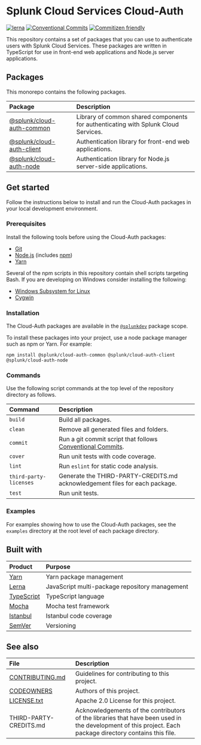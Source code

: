 # Splunk Cloud Services Cloud-Auth

[![lerna](https://img.shields.io/badge/maintained%20with-lerna-cc00ff.svg)](https://lerna.js.org/)
[![Conventional Commits](https://img.shields.io/badge/Conventional%20Commits-1.0.0-yellow.svg)](https://conventionalcommits.org)
[![Commitizen friendly](https://img.shields.io/badge/commitizen-friendly-brightgreen.svg)](http://commitizen.github.io/cz-cli/)

This repository contains a set of packages that you can use to authenticate users with Splunk Cloud Services. These packages are written in TypeScript for use in front-end web applications and Node.js server applications.

## Packages

This monorepo contains the following packages.

| Package                                                  | Description               |
|:-------------------------------------------------------- |:------------------------- |
| [@splunk/cloud-auth-common](/packages/cloud-auth-common) | Library of common shared components for authenticating with Splunk Cloud Services. |
| [@splunk/cloud-auth-client](/packages/cloud-auth-client) | Authentication library for front-end web applications. |
| [@splunk/cloud-auth-node](/packages/cloud-auth-node)     | Authentication library for Node.js server-side applications. |


## Get started

Follow the instructions below to install and run the Cloud-Auth packages in your local development environment.

### Prerequisites

Install the following tools before using the Cloud-Auth packages:

* [Git](https://git-scm.com/downloads)
* [Node.js](https://nodejs.org/en/download/) (includes [npm](https://www.npmjs.com/get-npm))
* [Yarn](https://legacy.yarnpkg.com/en/docs/install)

Several of the npm scripts in this repository contain shell scripts targeting Bash.  If you are developing on Windows consider installing the following:

* [Windows Subsystem for Linux](https://docs.microsoft.com/en-us/windows/wsl/install-win10)
* [Cygwin](https://cygwin.com/install.html)

### Installation

The Cloud-Auth packages are available in the [`@splunkdev`](https://www.npmjs.com/search?q=%40splunkdev) package scope. 

To install these packages into your project, use a node package manager such as npm or Yarn. For example:

```
npm install @splunk/cloud-auth-common @splunk/cloud-auth-client @splunk/cloud-auth-node 
```

### Commands

Use the following script commands at the top level of the repository directory as follows. 

| Command                | Description                              |
|:---------------------- |:---------------------------------------- |
| `build`                | Build all packages.                      |
| `clean`                | Remove all generated files and folders.  |
| `commit`               | Run a git commit script that follows [Conventional Commits](https://www.conventionalcommits.org/). |
| `cover`                | Run unit tests with code coverage.       |
| `lint`                 | Run `eslint` for static code analysis.   |
| `third-party-licenses` | Generate the THIRD-PARTY-CREDITS.md acknowledgement files for each package. |
| `test`                 | Run unit tests.                          |

### Examples

For examples showing how to use the Cloud-Auth packages, see the `examples` directory at the root level of each package directory. 

## Built with

| Product                                       | Purpose                       |
|:--------------------------------------------- |:----------------------------- |
| [Yarn](https://github.com/yarnpkg/yarn)       | Yarn package management       |
| [Lerna](https://github.com/lerna/lerna/)      | JavaScript multi-package repository management |
| [TypeScript](https://github.com/microsoft/TypeScript) | TypeScript language   |
| [Mocha](https://github.com/mochajs/mocha)     | Mocha test framework          |
| [Istanbul](https://github.com/istanbuljs/nyc) | Istanbul code coverage        |
| [SemVer](http://semver.org/)                  | Versioning                    |

## See also

| File                               | Description                             |
|:---------------------------------- |:--------------------------------------- |
| [CONTRIBUTING.md](CONTRIBUTING.md) | Guidelines for contributing to this project. |
| [CODEOWNERS](CODEOWNERS)           | Authors of this project.                |
| [LICENSE.txt](LICENSE.txt)         | Apache 2.0 License for this project.    |
| THIRD-PARTY-CREDITS.md             | Acknowledgements of the contributors of the libraries that have been used in the development of this project. Each package directory contains this file. |
